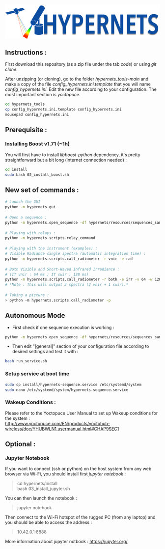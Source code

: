 ![Hypernets Logo](hypernets/resources/img/logo.png)
  
  
## Instructions :
First download this repository (as a zip file under the tab *code*) or using
*git clone*.
  
After unzipping (or cloning), go to the folder *hypernets_tools-main* and make
a copy of the file *config_hypernets.ini.template* that you will name *config_hypernets.ini*.
Edit the new file according to your configuration. The most important section is *yoctopuce*. 

```sh
cd hypernets_tools 
cp config_hypernets.ini.template config_hypernets.ini
mousepad config_hypernets.ini
```


## Prerequisite : 
### Installing Boost v1.71 (~1h)
You will first have to install *libboost-python* dependency, it's pretty 
straightforward but a bit long (internet connection needed) :

```sh
cd install  
sudo bash 02_install_boost.sh
```

## New set of commands :

```sh
# Launch the GUI
python -m hypernets.gui

# Open a sequence :
python -m hypernets.open_sequence -df hypernets/resources/sequences_sample/sequence_file.csv

# Playing with relays :
python -m hypernets.scripts.relay_command

# Playing with the instrument (examples) :
# Visible Radiance single spectra (automatic integration time) :
python -m hypernets.scripts.call_radiometer -r vnir -e rad

# Both Visible and Short-Waved Infrared Irradiance :  
# (IT vnir : 64 ms ; IT swir : 128 ms)
python -m hypernets.scripts.call_radiometer -r both -e irr -v 64 -w 128   
# *Note : This will output 3 spectra (2 vnir + 1 swir).*

# Taking a picture :
> python -m hypernets.scripts.call_radiometer -p

```

  

## Autonomous Mode

* First check if one sequence execution is working : 

```sh
python -m hypernets.open_sequence -df hypernets/resources/sequences_sample/sequence_file.csv
```

* Then edit "[general]" section of your configuration file according to desired settings and
test it with :
```sh
bash run_service.sh
```

### Setup service at boot time

```sh
sudo cp install/hypernets-sequence.service /etc/systemd/system
sudo nano /etc/systemd/system/hypernets.sequence.service 
```


### Wakeup Conditions :
Please refer to the Yoctopuce User Manual to set up Wakeup conditions for the system :  
http://www.yoctopuce.com/EN/products/yoctohub-wireless/doc/YHUBWLN1.usermanual.html#CHAP9SEC1
   
   
## Optional :
### Jupyter Notebook
If you want to connect (ssh or python) on the host system from any web browser via Wi-Fi, 
you should install first *jupyter notebook* :

> cd hypernets/install  
> bash 03_install_jupyter.sh

You can then launch the notebook :
> jupyter notebook 

Then connect to the Wi-Fi hotspot of the rugged PC (from any laptop) and you should be able
to access the address :

> 10.42.0.1:8888

More information about jupyter notbook : https://jupyter.org/
